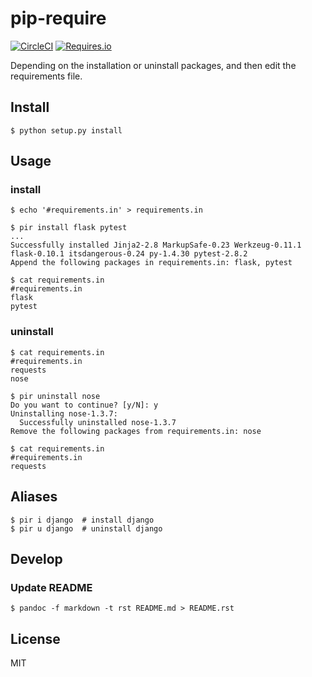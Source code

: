 # pip-require
[![CircleCI](https://img.shields.io/circleci/project/kk6/pip-require.svg?style=flat-square)](https://circleci.com/gh/kk6/pip-require)
[![Requires.io](https://img.shields.io/requires/github/kk6/pip-require.svg?style=flat-square)](https://requires.io/github/kk6/pip-require/requirements/)

Depending on the installation or uninstall packages, and then edit the requirements file.

## Install

```
$ python setup.py install
```

## Usage

### install

```
$ echo '#requirements.in' > requirements.in

$ pir install flask pytest
...
Successfully installed Jinja2-2.8 MarkupSafe-0.23 Werkzeug-0.11.1 flask-0.10.1 itsdangerous-0.24 py-1.4.30 pytest-2.8.2
Append the following packages in requirements.in: flask, pytest

$ cat requirements.in
#requirements.in
flask
pytest
```

### uninstall

```
$ cat requirements.in
#requirements.in
requests
nose

$ pir uninstall nose
Do you want to continue? [y/N]: y
Uninstalling nose-1.3.7:
  Successfully uninstalled nose-1.3.7
Remove the following packages from requirements.in: nose

$ cat requirements.in
#requirements.in
requests
```

## Aliases

```
$ pir i django  # install django
$ pir u django  # uninstall django
```

## Develop

### Update README

```
$ pandoc -f markdown -t rst README.md > README.rst
```

## License
MIT

